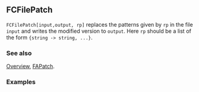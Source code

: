## FCFilePatch

`FCFilePatch[input,output, rp]` replaces the patterns given by `rp` in the file `input` and writes the modified version to `output`. Here `rp` should be a list of the form `{string -> string, ...}`.

### See also

[Overview](Extra/FeynCalc.md), [FAPatch](FAPatch.md).

### Examples
